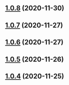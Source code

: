 ## [1.0.8](https://github.com/dds/aoc2020/compare/v1.0.7...v1.0.8) (2020-11-30)



## [1.0.7](https://github.com/dds/aoc2020/compare/v1.0.6...v1.0.7) (2020-11-27)



## [1.0.6](https://github.com/dds/aoc2020/compare/v1.0.5...v1.0.6) (2020-11-27)



## [1.0.5](https://github.com/dds/aoc2020/compare/v1.0.4...v1.0.5) (2020-11-26)



## [1.0.4](https://github.com/dds/aoc2020/compare/v1.0.3...v1.0.4) (2020-11-25)



